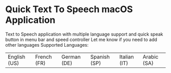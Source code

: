 # Quick Text To Speech macOS Application
Text to Speech application with multiple language support and quick speak button in menu bar and speed controller
Let me know if you need to add other languages
Supported Languages:
<table>
<td>English (US)
<td>French (FR)
<td>German (DE)
<td>Spanish (SP)
<td>Italian (IT)
<td>Arabic (SA)
